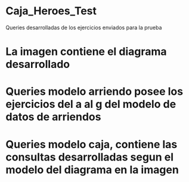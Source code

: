 # Caja_Heroes_Test
Queries desarrolladas de los ejercicios enviados para la prueba
# La imagen contiene el diagrama desarrollado
# Queries modelo arriendo posee los ejercicios del a al g del modelo de datos de arriendos
# Queries modelo caja, contiene las consultas desarrolladas segun el modelo del diagrama en la imagen
